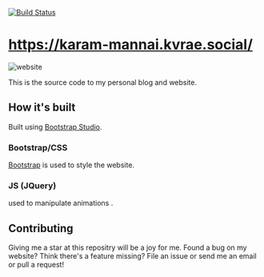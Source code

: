 [![Build Status](https://cloud.drone.io/api/badges/Harvzor/portfolio/status.svg)](https://karam-mannai.kvrae.social/)

# https://karam-mannai.kvrae.social/

![website](https://user-images.githubusercontent.com/58667227/177841015-fab45af0-36a1-432b-8d40-b7a8c2cf78f9.jpeg)

This is the source code to my personal blog and website.

## How it's built

Built using [Bootstrap Studio](https://bootstrapstudio.io/).

### Bootstrap/CSS

[Bootstrap](https://getbootstrap.com/) is used to style the website. 

### JS (JQuery)

used to manipulate animations .

## Contributing

Giving me a star at this repositry will be a joy for me.
Found a bug on my website? 
Think there's a feature missing? 
File an issue or send me an email or pull a request!
